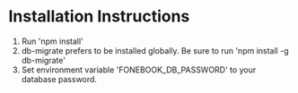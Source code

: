 Installation Instructions
=========================
1. Run 'npm install'
2. db-migrate prefers to be installed globally. Be sure to run 'npm install -g db-migrate'
3. Set environment variable 'FONEBOOK_DB_PASSWORD' to your database password.
